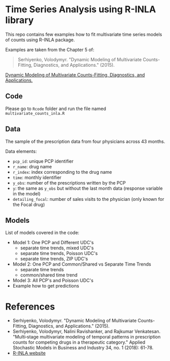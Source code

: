 
# Time Series Analysis using R-INLA library

This repo contains few examples how to fit multivariate time series models of counts using R-INLA package. 

Examples are taken from the Chapter 5 of:

>Serhiyenko, Volodymyr. "Dynamic Modeling of Multivariate Counts-Fitting, Diagnostics, and Applications." (2015).


[Dynamic Modeling of Multivariate Counts-Fitting, Diagnostics, and Applications.](https://opencommons.uconn.edu/dissertations/858/)

## Code 

Please go to `Rcode` folder and run the file named `multivariate_counts_inla.R`

## Data 

The sample of the prescription data from four physicians across 43 months. 

Data elements: 

- `pcp_id`: unique PCP identifier
- `r_name`: drug name
- `r_index`: index corresponding to the drug name
- `time`: monthly identifier
- `y_obs`: number of the prescriptions written by the PCP
- `y`: the same as `y_obs` but without the last month data (response variable in the model)
- `detailing_focal`: number of sales visits to the physician (only known for the Focal drug)


## Models

List of models covered in the code:

- Model 1: One PCP and Different UDC's 
  - separate time trends, mixed UDC's
  - separate time trends, Poisson UDC's
  - separate time trends, ZIP UDC's
- Model 2: One PCP and Common/Shared vs Separate Time Trends
  - separate time trends
  - common/shared time trend
- Model 3: All PCP's and Poisson UDC's
- Example how to get predictions


# References

- Serhiyenko, Volodymyr. "Dynamic Modeling of Multivariate Counts-Fitting, Diagnostics, and Applications." (2015).
- Serhiyenko, Volodymyr, Nalini Ravishanker, and Rajkumar Venkatesan. "Multi‐stage multivariate modeling of temporal patterns in prescription counts for competing drugs in a therapeutic category." Applied Stochastic Models in Business and Industry 34, no. 1 (2018): 61-78.
- [R-INLA website](https://www.r-inla.org/home)


<br>
<br>
<br>
<br>











